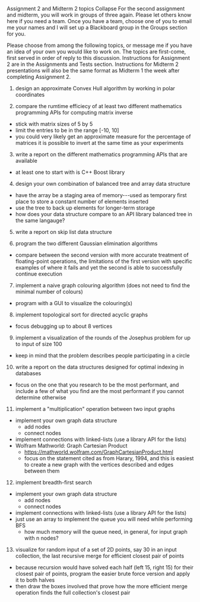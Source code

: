 Assignment 2 and Midterm 2 topics
Collapse
For the second assignment and midterm, you will work in groups of three again. Please let others know here if you need a team. Once you have a team, choose one of you to email me your names and I will set up a Blackboard group in the Groups section for you.

Please choose from among the following topics, or message me if you have an idea of your own you would like to work on. The topics are first-come, first served in order of reply to this discussion. Instructions for Assignment 2 are in the Assignments and Tests section. Instructions for Midterm 2 presentations will also be the same format as Midterm 1 the week after completing Assignment 2.

1. design an approximate Convex Hull algorithm by working in polar coordinates

2. compare the rumtime efficiecy of at least two different mathematics programming APIs for computing matrix inverse
  * stick with matrix sizes of 5 by 5
  * limit the entries to be in the range [-10, 10]
  * you could very likely get an approximate measure for the percentage of matrices it is possible to invert at the same time as your experiments

3. write a report on the different mathematics programming APIs that are available
  * at least one to start with is C++ Boost library

4. design your own combination of balanced tree and array data structure
  * have the array be a staging area of memory---used as temporary first place to store a constant number of elements inserted
  * use the tree to back up elements for longer-term storage
  * how does your data structure compare to an API library balanced tree in the same langauge?

5. write a report on skip list data structure

6. program the two different Gaussian elimination algorithms
  * compare between the second version with more accurate treatment of floating-point operations, the limitations of the first version with specific examples of where it fails and yet the second is able to successfully continue execution

7. implement a naive graph colouring algorithm (does not need to find the minimal number of colours)
  * program with a GUI to visualize the colouring(s)

8. implement topological sort for directed acyclic graphs
  * focus debugging up to about 8 vertices

9. implement a visualization of the rounds of the Josephus problem for up to input of size 100
  * keep in mind that the problem describes people participating in a circle

10. write a report on the data structures designed for optimal indexing in databases
  * focus on the one that you research to be the most performant, and include a few of what you find are the most performant if you cannot determine otherwise

11. implement a "multiplication" operation between two input graphs
  * implement your own graph data structure
    * add nodes
    * connect nodes
  * implement connections with linked-lists (use a library API for the lists)
  * Wolfram Mathworld: Graph Cartesian Product
    * https://mathworld.wolfram.com/GraphCartesianProduct.html
    * focus on the statement cited as from Harary, 1994, and this is easiest to create a new graph with the vertices described and edges between them

12. implement breadth-first search
  * implement your own graph data structure
    * add nodes
    * connect nodes
  * implement connections with linked-lists (use a library API for the lists)
  * just use an array to implement the queue you will need while performing BFS
    * how much memory will the queue need, in general, for input graph with n nodes?

13. visualize for random input of a set of 2D points, say 30 in an input collection, the last recursive merge for efficient closest pair of points
  * because recursion would have solved each half (left 15, right 15) for their closest pair of points, program the easier brute force version and apply it to both halves
  * then draw the boxes involved that prove how the more efficient merge operation finds the full collection's closest pair
